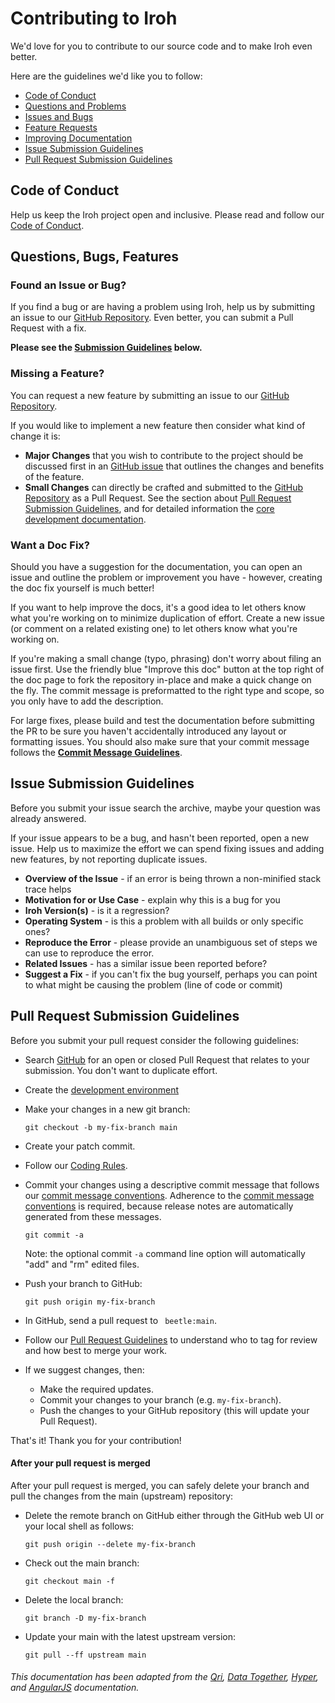 # Contributing to Iroh

We'd love for you to contribute to our source code and to make Iroh even better.

Here are the guidelines we'd like you to follow:

* [Code of Conduct](#coc)
* [Questions and Problems](#question)
* [Issues and Bugs](#issue)
* [Feature Requests](#feature)
* [Improving Documentation](#docs)
* [Issue Submission Guidelines](#submit)
* [Pull Request Submission Guidelines](#submit-pr)

## <a name="coc"></a> Code of Conduct

Help us keep the Iroh project open and inclusive. Please read and follow our [Code of Conduct][coc].

## <a name="requests"></a> Questions, Bugs, Features

### <a name="issue"></a> Found an Issue or Bug?

If you find a bug or are having a problem using Iroh, help us by submitting an issue to our
[GitHub Repository][github]. Even better, you can submit a Pull Request with a fix.

**Please see the [Submission Guidelines](#submit) below.**

### <a name="feature"></a> Missing a Feature?

You can request a new feature by submitting an issue to our [GitHub Repository][github-issues].

If you would like to implement a new feature then consider what kind of change it is:

* **Major Changes** that you wish to contribute to the project should be discussed first in an
  [GitHub issue][github-issues] that outlines the changes and benefits of the feature. 
* **Small Changes** can directly be crafted and submitted to the [GitHub Repository][github]
  as a Pull Request. See the section about [Pull Request Submission Guidelines](#submit-pr), and
  for detailed information the [core development documentation][developers].

### <a name="docs"></a> Want a Doc Fix?

Should you have a suggestion for the documentation, you can open an issue and outline the problem
or improvement you have - however, creating the doc fix yourself is much better!

If you want to help improve the docs, it's a good idea to let others know what you're working on to
minimize duplication of effort. Create a new issue (or comment on a related existing one) to let
others know what you're working on.

If you're making a small change (typo, phrasing) don't worry about filing an issue first. Use the
friendly blue "Improve this doc" button at the top right of the doc page to fork the repository
in-place and make a quick change on the fly. The commit message is preformatted to the right type
and scope, so you only have to add the description.

For large fixes, please build and test the documentation before submitting the PR to be sure you
haven't accidentally introduced any layout or formatting issues. You should also make sure that your
commit message follows the **[Commit Message Guidelines][developers.commits]**.

## <a name="submit"></a> Issue Submission Guidelines
Before you submit your issue search the archive, maybe your question was already answered.

If your issue appears to be a bug, and hasn't been reported, open a new issue. Help us to maximize
the effort we can spend fixing issues and adding new features, by not reporting duplicate issues.

* **Overview of the Issue** - if an error is being thrown a non-minified stack trace helps
* **Motivation for or Use Case** - explain why this is a bug for you
* **Iroh Version(s)** - is it a regression?
* **Operating System** - is this a problem with all builds or only specific ones?
* **Reproduce the Error** - please provide an unambiguous set of steps we can use to reproduce the error.
* **Related Issues** - has a similar issue been reported before?
* **Suggest a Fix** - if you can't fix the bug yourself, perhaps you can point to what might be
  causing the problem (line of code or commit)

## <a name="submit-pr"></a> Pull Request Submission Guidelines
Before you submit your pull request consider the following guidelines:

* Search [GitHub](https://github.com/n0-computer/beetle/pulls) for an open or closed Pull Request
  that relates to your submission. You don't want to duplicate effort.
* Create the [development environment][developers.setup]
* Make your changes in a new git branch:

    ```shell
    git checkout -b my-fix-branch main 
    ```

* Create your patch commit.
* Follow our [Coding Rules][developers.rules].
* Commit your changes using a descriptive commit message that follows our
  [commit message conventions][developers.commits]. Adherence to the
  [commit message conventions][developers.commits] is required, because release notes are
  automatically generated from these messages.

    ```shell
    git commit -a
    ```
  Note: the optional commit `-a` command line option will automatically "add" and "rm" edited files.
* Push your branch to GitHub:

    ```shell
    git push origin my-fix-branch
    ```

* In GitHub, send a pull request to ` beetle:main`. 
* Follow our [Pull Request Guidelines](developers.prs) to understand who to tag for review and how best to merge your work.

* If we suggest changes, then:

  * Make the required updates.
  * Commit your changes to your branch (e.g. `my-fix-branch`).
  * Push the changes to your GitHub repository (this will update your Pull Request).

That's it! Thank you for your contribution!

#### After your pull request is merged

After your pull request is merged, you can safely delete your branch and pull the changes
from the main (upstream) repository:

* Delete the remote branch on GitHub either through the GitHub web UI or your local shell as follows:

    ```shell
    git push origin --delete my-fix-branch
    ```

* Check out the main branch:

    ```shell
    git checkout main -f
    ```

* Delete the local branch:

    ```shell
    git branch -D my-fix-branch
    ```

* Update your main with the latest upstream version:

    ```shell
    git pull --ff upstream main 
    ```

[coc]: https://github.com/n0-computer/beetle/blob/main/code_of_conduct.md
[developers]: DEVELOPERS.md
[developers.setup]: DEVELOPERS.md#setup
[developers.commits]: DEVELOPERS.md#commits
[developers.rules]: DEVELOPERS.md#rules
[github-issues]: https://github.com/n0-computer/beetle/issues
[github]: https://github.com/n0-computer/beetle
[jsfiddle]: http://jsfiddle.net/
[plunker]: http://plnkr.co/edit


###### This documentation has been adapted from the [Qri](https://github.com/qri-io/qri), [Data Together](https://github.com/datatogether/datatogether), [Hyper](https://github.com/zeit/hyper), and [AngularJS](https://github.com/angular/angularJS) documentation.
